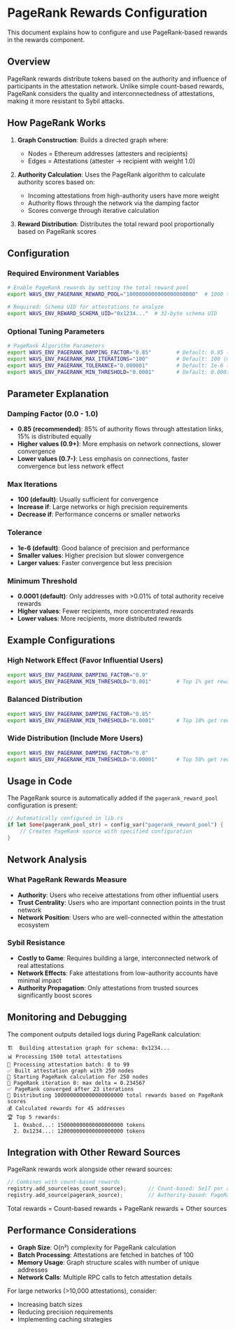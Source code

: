 # PageRank Rewards Configuration

This document explains how to configure and use PageRank-based rewards in the rewards component.

## Overview

PageRank rewards distribute tokens based on the authority and influence of participants in the attestation network. Unlike simple count-based rewards, PageRank considers the quality and interconnectedness of attestations, making it more resistant to Sybil attacks.

## How PageRank Works

1. **Graph Construction**: Builds a directed graph where:
   - Nodes = Ethereum addresses (attesters and recipients)
   - Edges = Attestations (attester → recipient with weight 1.0)

2. **Authority Calculation**: Uses the PageRank algorithm to calculate authority scores based on:
   - Incoming attestations from high-authority users have more weight
   - Authority flows through the network via the damping factor
   - Scores converge through iterative calculation

3. **Reward Distribution**: Distributes the total reward pool proportionally based on PageRank scores

## Configuration

### Required Environment Variables

```bash
# Enable PageRank rewards by setting the total reward pool
export WAVS_ENV_PAGERANK_REWARD_POOL="1000000000000000000000"  # 1000 tokens in wei

# Required: Schema UID for attestations to analyze
export WAVS_ENV_REWARD_SCHEMA_UID="0x1234..."  # 32-byte schema UID
```

### Optional Tuning Parameters

```bash
# PageRank Algorithm Parameters
export WAVS_ENV_PAGERANK_DAMPING_FACTOR="0.85"        # Default: 0.85 (85% authority flows through links)
export WAVS_ENV_PAGERANK_MAX_ITERATIONS="100"         # Default: 100 (maximum iterations)
export WAVS_ENV_PAGERANK_TOLERANCE="0.000001"         # Default: 1e-6 (convergence threshold)
export WAVS_ENV_PAGERANK_MIN_THRESHOLD="0.0001"       # Default: 0.0001 (minimum score to receive rewards)
```

## Parameter Explanation

### Damping Factor (0.0 - 1.0)
- **0.85 (recommended)**: 85% of authority flows through attestation links, 15% is distributed equally
- **Higher values (0.9+)**: More emphasis on network connections, slower convergence
- **Lower values (0.7-)**: Less emphasis on connections, faster convergence but less network effect

### Max Iterations
- **100 (default)**: Usually sufficient for convergence
- **Increase if**: Large networks or high precision requirements
- **Decrease if**: Performance concerns or smaller networks

### Tolerance
- **1e-6 (default)**: Good balance of precision and performance
- **Smaller values**: Higher precision but slower convergence
- **Larger values**: Faster convergence but less precision

### Minimum Threshold
- **0.0001 (default)**: Only addresses with >0.01% of total authority receive rewards
- **Higher values**: Fewer recipients, more concentrated rewards
- **Lower values**: More recipients, more distributed rewards

## Example Configurations

### High Network Effect (Favor Influential Users)
```bash
export WAVS_ENV_PAGERANK_DAMPING_FACTOR="0.9"
export WAVS_ENV_PAGERANK_MIN_THRESHOLD="0.001"        # Top 1% get rewards
```

### Balanced Distribution
```bash
export WAVS_ENV_PAGERANK_DAMPING_FACTOR="0.85"
export WAVS_ENV_PAGERANK_MIN_THRESHOLD="0.0001"       # Top 10% get rewards
```

### Wide Distribution (Include More Users)
```bash
export WAVS_ENV_PAGERANK_DAMPING_FACTOR="0.8"
export WAVS_ENV_PAGERANK_MIN_THRESHOLD="0.00001"      # Top 50% get rewards
```

## Usage in Code

The PageRank source is automatically added if the `pagerank_reward_pool` configuration is present:

```rust
// Automatically configured in lib.rs
if let Some(pagerank_pool_str) = config_var("pagerank_reward_pool") {
    // Creates PageRank source with specified configuration
}
```

## Network Analysis

### What PageRank Rewards Measure
- **Authority**: Users who receive attestations from other influential users
- **Trust Centrality**: Users who are important connection points in the trust network
- **Network Position**: Users who are well-connected within the attestation ecosystem

### Sybil Resistance
- **Costly to Game**: Requires building a large, interconnected network of real attestations
- **Network Effects**: Fake attestations from low-authority accounts have minimal impact
- **Authority Propagation**: Only attestations from trusted sources significantly boost scores

## Monitoring and Debugging

The component outputs detailed logs during PageRank calculation:

```
🏗️  Building attestation graph for schema: 0x1234...
📊 Processing 1500 total attestations
🔄 Processing attestation batch: 0 to 99
✅ Built attestation graph with 250 nodes
🔄 Starting PageRank calculation for 250 nodes
🔄 PageRank iteration 0: max delta = 0.234567
✅ PageRank converged after 23 iterations
🎯 Distributing 1000000000000000000000 total rewards based on PageRank scores
💰 Calculated rewards for 45 addresses
🏆 Top 5 rewards:
  1. 0xabcd...: 150000000000000000000 tokens
  2. 0x1234...: 120000000000000000000 tokens
```

## Integration with Other Reward Sources

PageRank rewards work alongside other reward sources:

```rust
// Combines with count-based rewards
registry.add_source(eas_count_source);       // Count-based: 5e17 per attestation
registry.add_source(pagerank_source);        // Authority-based: PageRank distribution
```

Total rewards = Count-based rewards + PageRank rewards + Other sources

## Performance Considerations

- **Graph Size**: O(n²) complexity for PageRank calculation
- **Batch Processing**: Attestations are fetched in batches of 100
- **Memory Usage**: Graph structure scales with number of unique addresses
- **Network Calls**: Multiple RPC calls to fetch attestation details

For large networks (>10,000 attestations), consider:
- Increasing batch sizes
- Reducing precision requirements
- Implementing caching strategies